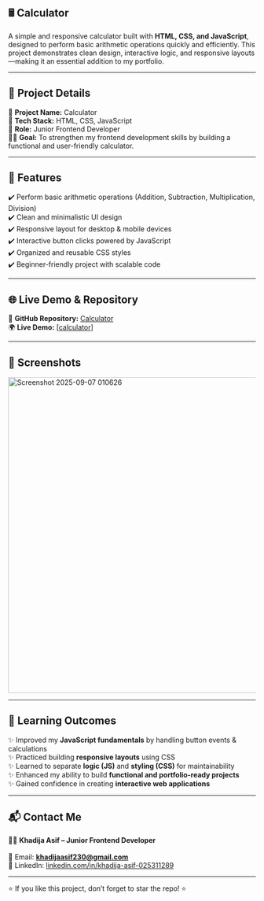 ## 🖩 Calculator  
A simple and responsive calculator built with **HTML, CSS, and JavaScript**, designed to perform basic arithmetic operations quickly and efficiently. This project demonstrates clean design, interactive logic, and responsive layouts—making it an essential addition to my portfolio.  

---

## 📌 Project Details  
🎯 **Project Name:** Calculator  
🚀 **Tech Stack:** HTML, CSS, JavaScript  
🔗 **Role:** Junior Frontend Developer  
👨‍💻 **Goal:** To strengthen my frontend development skills by building a functional and user-friendly calculator.  

---

## 🚀 Features  
✔️ Perform basic arithmetic operations (Addition, Subtraction, Multiplication, Division)  
✔️ Clean and minimalistic UI design  
✔️ Responsive layout for desktop & mobile devices  
✔️ Interactive button clicks powered by JavaScript  
✔️ Organized and reusable CSS styles  
✔️ Beginner-friendly project with scalable code  

---

## 🌐 Live Demo & Repository  
🔗 **GitHub Repository:** [Calculator](https://github.com/Khadijaasif2300/Calculator)  
🌍 **Live Demo:** [[calculator](https://khadijaasif2300.github.io/Calculator/)]  

---

## 📸 Screenshots  
<img width="1366" height="642" alt="Screenshot 2025-09-07 010626" src="https://github.com/user-attachments/assets/ea3570ef-9661-4068-b82e-29eef6accd9b" />


---

## 📖 Learning Outcomes  
✨ Improved my **JavaScript fundamentals** by handling button events & calculations  
✨ Practiced building **responsive layouts** using CSS  
✨ Learned to separate **logic (JS)** and **styling (CSS)** for maintainability  
✨ Enhanced my ability to build **functional and portfolio-ready projects**  
✨ Gained confidence in creating **interactive web applications**  

---

## 📬 Contact Me  
👩‍💻 **Khadija Asif – Junior Frontend Developer**  
<br>
📧 Email: **khadijaasif230@gmail.com** 
<br>
💼 LinkedIn: [linkedin.com/in/khadija-asif-025311289](https://linkedin.com/in/khadija-asif-025311289)  

---

⭐ If you like this project, don’t forget to star the repo! ⭐
